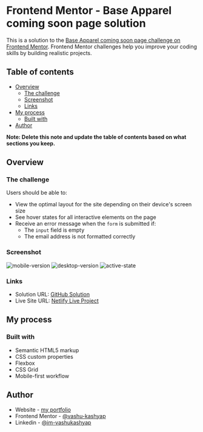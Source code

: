 # Frontend Mentor - Base Apparel coming soon page solution

This is a solution to the [Base Apparel coming soon page challenge on Frontend Mentor](https://www.frontendmentor.io/challenges/base-apparel-coming-soon-page-5d46b47f8db8a7063f9331a0). Frontend Mentor challenges help you improve your coding skills by building realistic projects. 

## Table of contents

- [Overview](#overview)
  - [The challenge](#the-challenge)
  - [Screenshot](#screenshot)
  - [Links](#links)
- [My process](#my-process)
  - [Built with](#built-with)
- [Author](#author)

**Note: Delete this note and update the table of contents based on what sections you keep.**

## Overview

### The challenge

Users should be able to:

- View the optimal layout for the site depending on their device's screen size
- See hover states for all interactive elements on the page
- Receive an error message when the `form` is submitted if:
  - The `input` field is empty
  - The email address is not formatted correctly

### Screenshot

![mobile-version](./mobile-sc.png)
![desktop-version](./desktop-version.png)
![active-state](./desktop-active.png)

### Links
 
- Solution URL: [GitHub Solution ](https://github.com/vashu-kashyap/comming-soon)
- Live Site URL: [Netlify Live Project](https://64d2723dcfd1c70071e4a43e--mellifluous-maamoul-6970e3.netlify.app/)

## My process

### Built with

- Semantic HTML5 markup
- CSS custom properties
- Flexbox
- CSS Grid
- Mobile-first workflow

## Author

- Website - [my portfolio](https://imvashukashyap.online/)
- Frontend Mentor - [@vashu-kashyap](https://www.frontendmentor.io/profile/vashu-kashyap)
- Linkedin - [@im-vashukashyap](https://www.linkedin.com/in/im-vashukashyap/)


